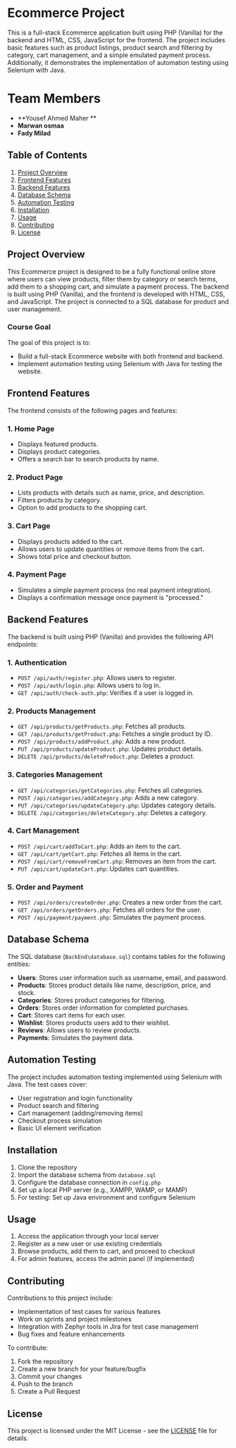 # Ecommerce Project

This is a full-stack Ecommerce application built using PHP (Vanilla) for the backend and HTML, CSS, JavaScript for the frontend. The project includes basic features such as product listings, product search and filtering by category, cart management, and a simple emulated payment process. Additionally, it demonstrates the implementation of automation testing using Selenium with Java.

# Team Members

- **Yousef Ahmed Maher **
- **Marwan osmaa**
- **Fady Milad**

## Table of Contents

1. [Project Overview](#project-overview)
2. [Frontend Features](#frontend-features)
3. [Backend Features](#backend-features)
4. [Database Schema](#database-schema)
5. [Automation Testing](#automation-testing)
6. [Installation](#installation)
7. [Usage](#usage)
8. [Contributing](#contributing)
9. [License](#license)

## Project Overview

This Ecommerce project is designed to be a fully functional online store where users can view products, filter them by category or search terms, add them to a shopping cart, and simulate a payment process. The backend is built using PHP (Vanilla), and the frontend is developed with HTML, CSS, and JavaScript. The project is connected to a SQL database for product and user management.

### Course Goal

The goal of this project is to:
- Build a full-stack Ecommerce website with both frontend and backend.
- Implement automation testing using Selenium with Java for testing the website.

## Frontend Features

The frontend consists of the following pages and features:

### 1. Home Page
- Displays featured products.
- Displays product categories.
- Offers a search bar to search products by name.

### 2. Product Page
- Lists products with details such as name, price, and description.
- Filters products by category.
- Option to add products to the shopping cart.

### 3. Cart Page
- Displays products added to the cart.
- Allows users to update quantities or remove items from the cart.
- Shows total price and checkout button.

### 4. Payment Page
- Simulates a simple payment process (no real payment integration).
- Displays a confirmation message once payment is "processed."

## Backend Features

The backend is built using PHP (Vanilla) and provides the following API endpoints:

### 1. Authentication
- `POST /api/auth/register.php`: Allows users to register.
- `POST /api/auth/login.php`: Allows users to log in.
- `GET /api/auth/check-auth.php`: Verifies if a user is logged in.

### 2. Products Management
- `GET /api/products/getProducts.php`: Fetches all products.
- `GET /api/products/getProduct.php`: Fetches a single product by ID.
- `POST /api/products/addProduct.php`: Adds a new product.
- `PUT /api/products/updateProduct.php`: Updates product details.
- `DELETE /api/products/deleteProduct.php`: Deletes a product.

### 3. Categories Management
- `GET /api/categories/getCategories.php`: Fetches all categories.
- `POST /api/categories/addCategory.php`: Adds a new category.
- `PUT /api/categories/updateCategory.php`: Updates category details.
- `DELETE /api/categories/deleteCategory.php`: Deletes a category.

### 4. Cart Management
- `POST /api/cart/addToCart.php`: Adds an item to the cart.
- `GET /api/cart/getCart.php`: Fetches all items in the cart.
- `POST /api/cart/removeFromCart.php`: Removes an item from the cart.
- `PUT /api/cart/updateCart.php`: Updates cart quantities.

### 5. Order and Payment
- `POST /api/orders/createOrder.php`: Creates a new order from the cart.
- `GET /api/orders/getOrders.php`: Fetches all orders for the user.
- `POST /api/payment/payment.php`: Simulates the payment process.

## Database Schema

The SQL database (`BackEnd\database.sql`) contains tables for the following entities:

- **Users**: Stores user information such as username, email, and password.
- **Products**: Stores product details like name, description, price, and stock.
- **Categories**: Stores product categories for filtering.
- **Orders**: Stores order information for completed purchases.
- **Cart**: Stores cart items for each user.
- **Wishlist**: Stores products users add to their wishlist.
- **Reviews**: Allows users to review products.
- **Payments**: Simulates the payment data.

## Automation Testing

The project includes automation testing implemented using Selenium with Java. The test cases cover:
- User registration and login functionality
- Product search and filtering
- Cart management (adding/removing items)
- Checkout process simulation
- Basic UI element verification

## Installation

1. Clone the repository
2. Import the database schema from `database.sql`
3. Configure the database connection in `config.php`
4. Set up a local PHP server (e.g., XAMPP, WAMP, or MAMP)
5. For testing: Set up Java environment and configure Selenium

## Usage

1. Access the application through your local server
2. Register as a new user or use existing credentials
3. Browse products, add them to cart, and proceed to checkout
4. For admin features, access the admin panel (if implemented)

## Contributing

Contributions to this project include:
- Implementation of test cases for various features
- Work on sprints and project milestones
- Integration with Zephyr tools in Jira for test case management
- Bug fixes and feature enhancements

To contribute:
1. Fork the repository
2. Create a new branch for your feature/bugfix
3. Commit your changes
4. Push to the branch
5. Create a Pull Request

## License

This project is licensed under the MIT License - see the [LICENSE](LICENSE) file for details.
